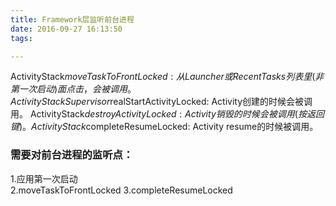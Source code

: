 ```yaml
---
title: Framework层监听前台进程
date: 2016-09-27 16:13:50
tags:

---
```


ActivityStack$moveTaskToFrontLocked: 从Launcher或RecentTasks列表里(非第一次启动)面点击，会被调用。
ActivityStackSupervisor$realStartActivityLocked: Activity创建的时候会被调用。
ActivityStack$destroyActivityLocked: Activity销毁的时候会被调用(按返回键)。
ActivityStack$completeResumeLocked: Activity resume的时候被调用。
<!-- more -->

### 需要对前台进程的监听点：
1.应用第一次启动  
2.moveTaskToFrontLocked
3.completeResumeLocked